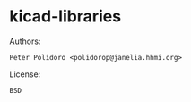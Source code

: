 kicad-libraries
===============


Authors:

    Peter Polidoro <polidorop@janelia.hhmi.org>

License:

    BSD

